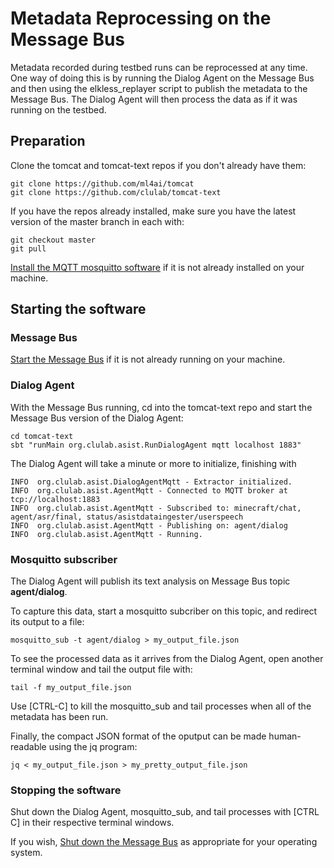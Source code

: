 
# Metadata Reprocessing on the Message Bus 

Metadata recorded during testbed runs can be reprocessed at any time.  One way of doing this is by running the Dialog Agent on the Message Bus and then using the elkless_replayer script to publish the metadata to the Message Bus.   The Dialog Agent will then process the data as if it was running on the testbed.

## Preparation

Clone the tomcat and tomcat-text repos if you don't already have them:

```
git clone https://github.com/ml4ai/tomcat
git clone https://github.com/clulab/tomcat-text
```

If you have the repos already installed, make sure you have the latest version of the master branch in each with:

```
git checkout master
git pull
```

[Install the MQTT mosquitto software](Using_the_Message_Bus.md#installing-the-message-bus-software) if it is not already installed on your machine.


## Starting the software

### Message Bus
[Start the Message Bus](Using_the_Message_Bus.md#starting-the-message-bus) if it is not already running on your machine.


### Dialog Agent

With the Message Bus running, cd into the tomcat-text repo and start the Message Bus version of the Dialog Agent:

```
cd tomcat-text
sbt "runMain org.clulab.asist.RunDialogAgent mqtt localhost 1883"
```

The Dialog Agent will take a minute or more to initialize, finishing with  
```
INFO  org.clulab.asist.DialogAgentMqtt - Extractor initialized.
INFO  org.clulab.asist.AgentMqtt - Connected to MQTT broker at tcp://localhost:1883
INFO  org.clulab.asist.AgentMqtt - Subscribed to: minecraft/chat, agent/asr/final, status/asistdataingester/userspeech
INFO  org.clulab.asist.AgentMqtt - Publishing on: agent/dialog
INFO  org.clulab.asist.AgentMqtt - Running.
```


### Mosquitto subscriber

The Dialog Agent will publish its text analysis on Message Bus topic **agent/dialog**.

To capture this data, start a mosquitto subcriber on this topic, and redirect its output to a file:

```
mosquitto_sub -t agent/dialog > my_output_file.json
```

To see the processed data as it arrives from the Dialog Agent, open another terminal window and tail the output file with:

```
tail -f my_output_file.json
```

Use [CTRL-C] to kill the mosquitto_sub and tail processes when all of the metadata has been run. 

Finally, the compact JSON format of the oputput can be made human-readable using the jq program:

```
jq < my_output_file.json > my_pretty_output_file.json
```

### Stopping the software

Shut down the Dialog Agent, mosquitto_sub, and tail processes with [CTRL C] in their respective terminal windows.

If you wish, [Shut down the Message Bus](Using_the_Message_Bus.md#stopping-the-message-bus) as appropriate for your operating system.
